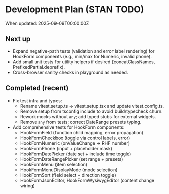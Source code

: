 # Development Plan (STAN TODO)
When updated: 2025-09-09T00:00:00Z

## Next up

- Expand negative-path tests (validation and error label rendering)
  for HookForm components (e.g., min/max for Numeric, invalid phone).
- Add small unit tests for utility helpers if desired
  (concatClassNames, PrefixedPartial.deprefix).
- Cross-browser sanity checks in playground as needed.

## Completed (recent)

- Fix test infra and types:
  - Rename vitest.setup.ts → vitest.setup.tsx and update vitest.config.ts.
  - Remove setup from tsconfig include to avoid build/typecheck churn.
  - Rework mocks without `any`; add typed stubs for external widgets.
  - Remove `any` from tests; correct DateRange presets typing.
- Add comprehensive tests for HookForm components:
  - HookFormField (function child mapping, error propagation)
  - HookFormCheckbox (toggle via control labels, error)
  - HookFormNumeric (onValueChange → RHF number)
  - HookFormPhone (input + placeholder mask)
  - HookFormDatePicker (date set + include time toggle)
  - HookFormDateRangePicker (set range + presets)
  - HookFormMenu (item selection)
  - HookFormMenuDisplayMode (mode selection)
  - HookFormSort (field select + direction toggle)
  - HookFormJsonEditor, HookFormWysiwygEditor (content change wiring)